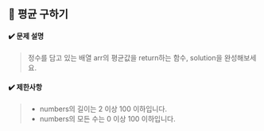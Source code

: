 ## :blue_book: 평균 구하기 

#### :heavy_check_mark: 문제 설명 
> 정수를 담고 있는 배열 arr의 평균값을 return하는 함수, solution을 완성해보세요.

#### :heavy_check_mark: 제한사항
> * numbers의 길이는 2 이상 100 이하입니다.
> * numbers의 모든 수는 0 이상 100 이하입니다.
